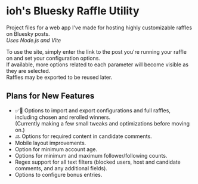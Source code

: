 # ioh's Bluesky Raffle Utility
Project files for a web app I've made for hosting highly customizable raffles on Bluesky posts. <br>
_Uses Node.js and Vite_

To use the site, simply enter the link to the post you're running your raffle on and set your configuration options. <br>
If available, more options related to each parameter will become visible as they are selected. <br>
Raffles may be exported to be reused later.

## Plans for New Features
* ✅🚧 Options to import and export configurations and full raffles, including chosen and rerolled winners. <br>
  (Currently making a few small tweaks and optimizations before moving on.)
* 🔜 Options for required content in candidate comments.
* Mobile layout improvements.
* Option for minimum account age.
* Options for minimum and maximum follower/following counts.
* Regex support for all text filters (blocked users, host and candidate comments, and any additional fields).
* Options to configure bonus entries.
